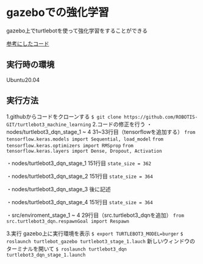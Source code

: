 # gazeboでの強化学習

gazebo上でturtlebotを使って強化学習をすることができる

[参考にしたコード](https://github.com/ROBOTIS-GIT/turtlebot3_machine_learning)

## 実行時の環境

Ubuntu20.04

## 実行方法

1.githubからコードをクローンする
`$ git clone https://github.com/ROBOTIS-GIT/turtlebot3_machine_learning`
2.コードの修正を行う
・nodes/turtlebot3_dqn_stage_1 ~ 4
31~33行目（tensorflowを追加する）
`from tensorflow.keras.models import Sequential, load_model`
`from tensorflow.keras.optimizers import RMSprop`
`from tensorflow.keras.layers import Dense, Dropout, Activation`

・nodes/turtlebot3_dqn_stage_1
151行目
`state_size = 362`

・nodes/turtlebot3_dqn_stage_2
151行目
`state_size = 364`

・nodes/turtlebot3_dqn_stage_3
 後に記述

・nodes/turtlebot3_dqn_stage_4
 151行目
 `state_size = 364`


・src/enviroment_stage_1 ~ 4
29行目（src.turtlebot3_dqnを追加）
`from src.turtlebot3_dqn.respawnGoal import Respawn`

3.実行
gazebo上に実行環境を表示
`$ export TURTLEBOT3_MODEL=burger`
`$ roslaunch turtlebot_gazebo turtlebot3_stage_1.lauch`
新しいウィンドウのターミナルを開いて
`$ roslaunch turtlebot3_dqn turtlebot3_dqn_stage_1.launch`
